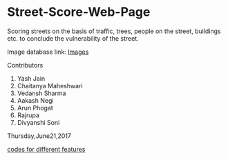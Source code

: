 # Street-Score-Web-Page

Scoring streets on the basis of traffic, trees, people on the street, buildings etc. to conclude the vulnerability of the street.

Image database link: [Images](https://drive.google.com/open?id=0B2HHT7OXPGAVdXlKVWdBTjJ3RDQ)



Contributors
1. Yash Jain
2. Chaitanya Maheshwari
3. Vedansh Sharma
4. Aakash Negi
5. Arun Phogat
6. Rajrupa
7. Divyanshi Soni


Thursday,June21,2017

[codes for different features ](https://github.com/adikhosla/feature-extraction/blob/master/README.md)




